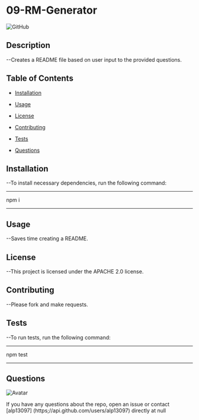 # 09-RM-Generator
![GitHub](https://img.shields.io/github/license/alp13097/09-RM-Generator)

## Description
        
--Creates a README file based on user input to the provided questions.
        
## Table of Contents
        
* [Installation](#installation)
        
* [Usage](#usage)
        
* [License](#license)
        
* [Contributing](#contributing)
        
* [Tests](#tests)
        
* [Questions](#questions)
        
## Installation
        
--To install necessary dependencies, run the following command:
        
________________        
npm i
________________

        
## Usage
        
--Saves time creating a README.
        
## License
        
--This project is licensed under the APACHE 2.0 license.
        
## Contributing
        
--Please fork and make requests.
        
## Tests
        
--To run tests, run the following command:
        
_________        
npm test
_________       


## Questions
        
![Avatar](https://avatars2.githubusercontent.com/u/58988732?v=4)
        
If you have any questions about the repo, open an issue or contact [alp13097]
(https;//api.github.com/users/alp13097) directly at null